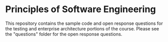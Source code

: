 # Principles of Software Engineering

This repository contains the sample code and open response questions for the testing and enterprise architecture portions of the course. Please see the "questions" folder for the open response questions.
